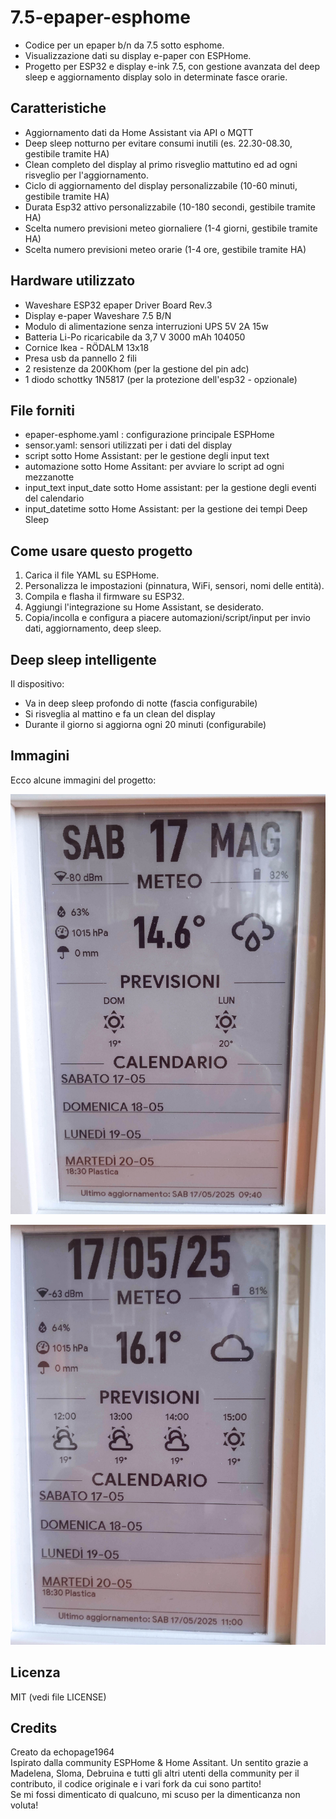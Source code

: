 # 7.5-epaper-esphome
- Codice per un epaper b/n da 7.5 sotto esphome.
- Visualizzazione dati su display e-paper con ESPHome.
- Progetto per ESP32 e display e-ink 7.5, con gestione avanzata del deep sleep e aggiornamento display solo in determinate fasce orarie.

## Caratteristiche
- Aggiornamento dati da Home Assistant via API o MQTT
- Deep sleep notturno per evitare consumi inutili (es. 22.30-08.30, gestibile tramite HA)
- Clean completo del display al primo risveglio mattutino ed ad ogni risveglio per l'aggiornamento.
- Ciclo di aggiornamento del display personalizzabile (10-60 minuti, gestibile tramite HA)
- Durata Esp32 attivo personalizzabile (10-180 secondi, gestibile tramite HA)
- Scelta numero previsioni meteo giornaliere (1-4 giorni, gestibile tramite HA)
- Scelta numero previsioni meteo orarie (1-4 ore, gestibile tramite HA)

## Hardware utilizzato
- Waveshare ESP32 epaper Driver Board Rev.3
- Display e-paper Waveshare 7.5 B/N
- Modulo di alimentazione senza interruzioni UPS 5V 2A 15w
- Batteria Li-Po ricaricabile da 3,7 V 3000 mAh 104050
- Cornice Ikea - RÖDALM 13x18
- Presa usb da pannello 2 fili
- 2 resistenze da 200Khom (per la gestione del pin adc)
- 1 diodo schottky 1N5817 (per la protezione dell'esp32 - opzionale)

## File forniti
- epaper-esphome.yaml : configurazione principale ESPHome
- sensor.yaml: sensori utilizzati per i dati del display
- script sotto Home Assistant: per le gestione degli input text
- automazione sotto Home Assitant: per avviare lo script ad ogni mezzanotte 
- input_text input_date sotto Home assistant: per la gestione degli eventi del calendario
- input_datetime sotto Home Assistant: per la gestione dei tempi Deep Sleep

## Come usare questo progetto
1. Carica il file YAML su ESPHome.
2. Personalizza le impostazioni (pinnatura, WiFi, sensori, nomi delle entità).
3. Compila e flasha il firmware su ESP32.
4. Aggiungi l'integrazione su Home Assistant, se desiderato.
5. Copia/incolla e configura a piacere automazioni/script/input per invio dati, aggiornamento, deep sleep.

## Deep sleep intelligente
Il dispositivo:
- Va in deep sleep profondo di notte (fascia configurabile)
- Si risveglia al mattino e fa un clean del display
- Durante il giorno si aggiorna ogni 20 minuti (configurabile)

## Immagini
Ecco alcune immagini del progetto:

![Immagine 1](images/1.jpg)

![Immagine 2](images/2.jpg)

## Licenza
MIT (vedi file LICENSE)

## Credits
Creato da echopage1964  
Ispirato dalla community ESPHome & Home Assitant. Un sentito grazie a Madelena, Sloma, Debruina e tutti gli altri utenti della community per il contributo, il codice originale e i vari fork da cui sono partito!  
Se mi fossi dimenticato di qualcuno, mi scuso per la dimenticanza non voluta!

